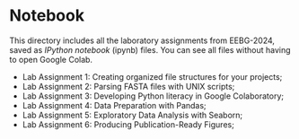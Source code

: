 # Notebook #
This directory includes all the laboratory assignments from EEBG-2024, saved as *IPython notebook* (ipynb) files. You can see all files without having to open Google Colab.<br/>
- Lab Assignment 1: Creating organized file structures for your projects;
- Lab Assignment 2: Parsing FASTA files with UNIX scripts;
- Lab Assignment 3: Developing Python literacy in Google Colaboratory;
- Lab Assignment 4: Data Preparation with Pandas;
- Lab Assignment 5: Exploratory Data Analysis with Seaborn;
- Lab Assignment 6: Producing Publication-Ready Figures;

